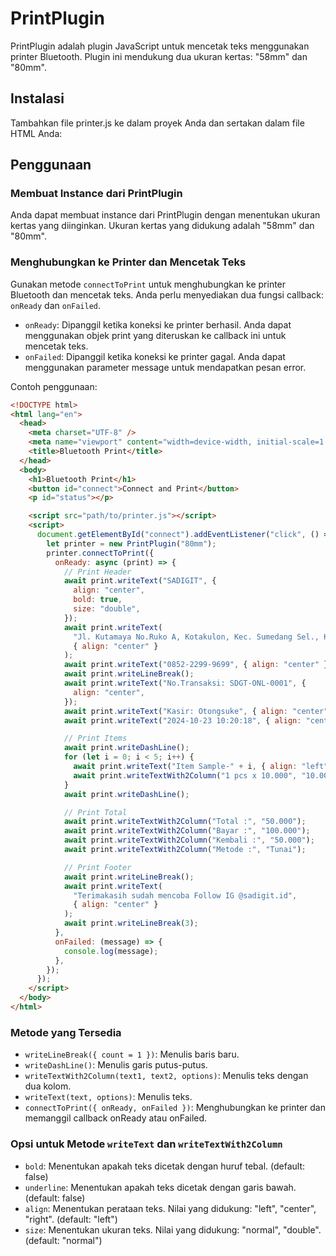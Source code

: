 # PrintPlugin

PrintPlugin adalah plugin JavaScript untuk mencetak teks menggunakan printer Bluetooth. Plugin ini mendukung dua ukuran kertas: "58mm" dan "80mm".

## Instalasi

Tambahkan file printer.js ke dalam proyek Anda dan sertakan dalam file HTML Anda:

## Penggunaan

### Membuat Instance dari PrintPlugin

Anda dapat membuat instance dari PrintPlugin dengan menentukan ukuran kertas yang diinginkan. Ukuran kertas yang didukung adalah "58mm" dan "80mm".

### Menghubungkan ke Printer dan Mencetak Teks

Gunakan metode `connectToPrint` untuk menghubungkan ke printer Bluetooth dan mencetak teks. Anda perlu menyediakan dua fungsi callback: `onReady` dan `onFailed`.

- `onReady`: Dipanggil ketika koneksi ke printer berhasil. Anda dapat menggunakan objek print yang diteruskan ke callback ini untuk mencetak teks.
- `onFailed`: Dipanggil ketika koneksi ke printer gagal. Anda dapat menggunakan parameter message untuk mendapatkan pesan error.

Contoh penggunaan:

```html
<!DOCTYPE html>
<html lang="en">
  <head>
    <meta charset="UTF-8" />
    <meta name="viewport" content="width=device-width, initial-scale=1.0" />
    <title>Bluetooth Print</title>
  </head>
  <body>
    <h1>Bluetooth Print</h1>
    <button id="connect">Connect and Print</button>
    <p id="status"></p>

    <script src="path/to/printer.js"></script>
    <script>
      document.getElementById("connect").addEventListener("click", () => {
        let printer = new PrintPlugin("80mm");
        printer.connectToPrint({
          onReady: async (print) => {
            // Print Header
            await print.writeText("SADIGIT", {
              align: "center",
              bold: true,
              size: "double",
            });
            await print.writeText(
              "Jl. Kutamaya No.Ruko A, Kotakulon, Kec. Sumedang Sel., Kabupaten Sumedang, Jawa Barat 45311",
              { align: "center" }
            );
            await print.writeText("0852-2299-9699", { align: "center" });
            await print.writeLineBreak();
            await print.writeText("No.Transaksi: SDGT-ONL-0001", {
              align: "center",
            });
            await print.writeText("Kasir: Otongsuke", { align: "center" });
            await print.writeText("2024-10-23 10:20:18", { align: "center" });

            // Print Items
            await print.writeDashLine();
            for (let i = 0; i < 5; i++) {
              await print.writeText("Item Sample-" + i, { align: "left" });
              await print.writeTextWith2Column("1 pcs x 10.000", "10.000");
            }
            await print.writeDashLine();

            // Print Total
            await print.writeTextWith2Column("Total :", "50.000");
            await print.writeTextWith2Column("Bayar :", "100.000");
            await print.writeTextWith2Column("Kembali :", "50.000");
            await print.writeTextWith2Column("Metode :", "Tunai");

            // Print Footer
            await print.writeLineBreak();
            await print.writeText(
              "Terimakasih sudah mencoba Follow IG @sadigit.id",
              { align: "center" }
            );
            await print.writeLineBreak(3);
          },
          onFailed: (message) => {
            console.log(message);
          },
        });
      });
    </script>
  </body>
</html>
```

### Metode yang Tersedia

- `writeLineBreak({ count = 1 })`: Menulis baris baru.
- `writeDashLine()`: Menulis garis putus-putus.
- `writeTextWith2Column(text1, text2, options)`: Menulis teks dengan dua kolom.
- `writeText(text, options)`: Menulis teks.
- `connectToPrint({ onReady, onFailed })`: Menghubungkan ke printer dan memanggil callback onReady atau onFailed.

### Opsi untuk Metode `writeText` dan `writeTextWith2Column`

- `bold`: Menentukan apakah teks dicetak dengan huruf tebal. (default: false)
- `underline`: Menentukan apakah teks dicetak dengan garis bawah. (default: false)
- `align`: Menentukan perataan teks. Nilai yang didukung: "left", "center", "right". (default: "left")
- `size`: Menentukan ukuran teks. Nilai yang didukung: "normal", "double". (default: "normal")
